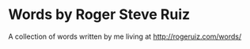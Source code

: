 Words by Roger Steve Ruiz
===

A collection of words written by me living at http://rogeruiz.com/words/
